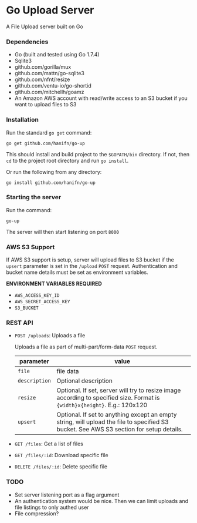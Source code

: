 # Go Upload Server

A File Upload server built on Go

### Dependencies
- Go (built and tested using Go 1.7.4)
- Sqlite3
- github.com/gorilla/mux
- github.com/mattn/go-sqlite3 
- github.com/nfnt/resize
- github.com/ventu-io/go-shortid
- github.com/mitchellh/goamz
- An Amazon AWS account with read/write access to an S3 bucket if you want to upload files to S3

### Installation
Run the standard `go get` command:
```
go get github.com/hanifn/go-up
```

This should install and build project to the `$GOPATH/bin` directory.
If not, then `cd` to the project root directory and run `go install`.

Or run the following from any directory:
```
go install github.com/hanifn/go-up
```

### Starting the server
Run the command:
```
go-up
```
The server will then start listening on port `8000`

### AWS S3 Support
If AWS S3 support is setup,  server will upload files to S3 bucket if
the `upsert` parameter is set in the `/upload` `POST` request. Authentication and
bucket name details must be set as environment variables.

**ENVIRONMENT VARIABLES REQUIRED**
- `AWS_ACCESS_KEY_ID` 
- `AWS_SECRET_ACCESS_KEY`
- `S3_BUCKET`

### REST API
- `POST /uploads`: Uploads a file

   Uploads a file as part of multi-part/form-data `POST` request.
   
   |parameter     |value               |
   |--------------|--------------------|
   |`file`        |file data           |
   |`description` |Optional description|
   |`resize`      |Optional. If set, server will try to resize image according to specified size. Format is `{width}x{height}`. E.g.: 120x120|
   |`upsert`      |Optional. If set to anything except an empty string, will upload the file to specified S3 bucket. See AWS S3 section for setup details.

- `GET /files`: Get a list of files
- `GET /files/:id`: Download specific file
- `DELETE /files/:id`: Delete specific file

### TODO
- Set server listening port as a flag argument
- An authentication system would be nice. Then we can limit uploads and
file listings to only authed user
- File compression?
